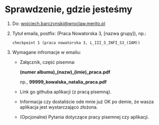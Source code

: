 # Sprawdzenie, gdzie jesteśmy

1. Do: wojciech.barczynski@wroclaw.merito.pl
2. Tytuł emaila, postfix: (Praca Nowatorska 3, [nazwa grupy]), np.:

   `checkpoint 1 (praca nowatorska 3, L_III_S_INFI_S3_(IAM))`

3. Wymagane infromacje w emailu:

   - Załącznik, część pisemna:

     **(numer albumu)\_(nazw)\_(imie)\_praca.pdf**

     np., **99999_kowalska_natalia_praca.pdf**

   - Link go githuba aplikacji (z pracą pisemną).

   - Informacja czy dostaliście ode mnie już OK po demie, że wasza aplikacja jest wystarczająco złożona.

   - (Opcjonalne) Pytania dotyczące pracy pisemnej czy aplikacji.
